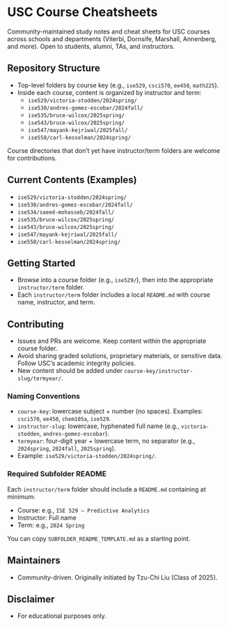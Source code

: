 # USC Course Cheatsheets

Community-maintained study notes and cheat sheets for USC courses across schools and departments (Viterbi, Dornsife, Marshall, Annenberg, and more). Open to students, alumni, TAs, and instructors.

## Repository Structure
- Top-level folders by course key (e.g., `ise529`, `csci570`, `ee450`, `math225`).
- Inside each course, content is organized by instructor and term:
  - `ise529/victoria-stodden/2024spring/`
  - `ise530/andres-gomez-escobar/2024fall/`
  - `ise535/bruce-wilcox/2025spring/`
  - `ise543/bruce-wilcox/2025spring/`
  - `ise547/mayank-kejriwal/2025fall/`
  - `ise558/carl-kesselman/2024spring/`

Course directories that don’t yet have instructor/term folders are welcome for contributions.

## Current Contents (Examples)
- `ise529/victoria-stodden/2024spring/`
- `ise530/andres-gomez-escobar/2024fall/`
- `ise534/saeed-mohasseb/2024fall/`
- `ise535/bruce-wilcox/2025spring/`
- `ise543/bruce-wilcox/2025spring/`
- `ise547/mayank-kejriwal/2025fall/`
- `ise558/carl-kesselman/2024spring/`

## Getting Started
- Browse into a course folder (e.g., `ise529/`), then into the appropriate `instructor/term` folder.
- Each `instructor/term` folder includes a local `README.md` with course name, instructor, and term.

## Contributing
- Issues and PRs are welcome. Keep content within the appropriate course folder.
- Avoid sharing graded solutions, proprietary materials, or sensitive data. Follow USC’s academic integrity policies.
- New content should be added under `course-key/instructor-slug/termyear/`.

### Naming Conventions
- `course-key`: lowercase subject + number (no spaces). Examples: `csci570`, `ee450`, `chem105a`, `ise529`.
- `instructor-slug`: lowercase, hyphenated full name (e.g., `victoria-stodden`, `andres-gomez-escobar`).
- `termyear`: four-digit year + lowercase term, no separator (e.g., `2024spring`, `2024fall`, `2025spring`).
- Example: `ise529/victoria-stodden/2024spring/`.

### Required Subfolder README
Each `instructor/term` folder should include a `README.md` containing at minimum:
- Course: e.g., `ISE 529 — Predictive Analytics`
- Instructor: Full name
- Term: e.g., `2024 Spring`

You can copy `SUBFOLDER_README_TEMPLATE.md` as a starting point.

## Maintainers
- Community-driven. Originally initiated by Tzu-Chi Liu (Class of 2025).

## Disclaimer
- For educational purposes only.
